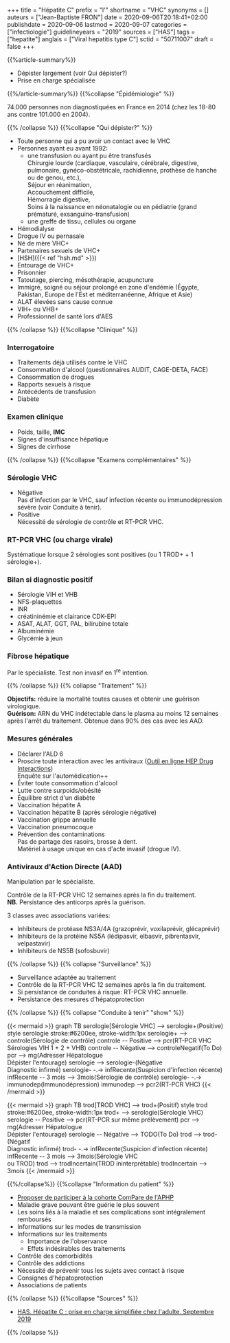 +++
title = "Hépatite C"
prefix = "l'"
shortname = "VHC"
synonyms = []
auteurs = ["Jean-Baptiste FRON"]
date = 2020-09-06T20:18:41+02:00
publishdate = 2020-09-06
lastmod = 2020-09-07
categories = ["infectiologie"]
guidelineyears = "2019"
sources = ["HAS"]
tags = ["hepatite"]
anglais = ["Viral hepatitis type C"]
sctid = "50711007"
draft = false
+++

{{%article-summary%}}

- Dépister largement (voir Qui dépister?)
- Prise en charge spécialisée

{{%/article-summary%}}
{{%collapse "Épidémiologie" %}}

74.000 personnes non diagnostiquées en France en 2014 (chez les 18-80 ans contre 101.000 en 2004).

{{% /collapse %}}
{{%collapse "Qui dépister?" %}}

- Toute personne qui a pu avoir un contact avec le VHC
- Personnes ayant eu avant 1992:
  - une transfusion ou ayant pu être transfusés  
Chirurgie lourde (cardiaque, vasculaire, cérébrale, digestive, pulmonaire, gynéco-obstétricale,
rachidienne, prothèse de hanche ou de genou, etc.),  
Séjour en réanimation,  
Accouchement difficile,  
Hémorragie digestive,  
Soins à la naissance en néonatalogie ou en pédiatrie (grand prématuré, exsanguino-transfusion)
  - une greffe de tissu, cellules ou organe
- Hémodialyse
- Drogue IV ou pernasale
- Né de mère VHC+
- Partenaires sexuels de VHC+
- [HSH]({{< ref "hsh.md" >}})
- Entourage de VHC+
- Prisonnier
- Tatoutage, piercing, mésothérapie, acupuncture
- Immigré, soigné ou séjour prolongé en zone d'endémie (Égypte, Pakistan, Europe de l'Est et méditerranéenne, Afrique et Asie)
- ALAT élevées sans cause connue
- VIH+ ou VHB+
- Professionnel de santé lors d'AES

{{% /collapse %}}
{{%collapse "Clinique" %}}

### Interrogatoire

- Traitements déjà utilisés contre le VHC
- Consommation d'alcool (questionnaires AUDIT, CAGE-DETA, FACE)
- Consommation de drogues
- Rapports sexuels à risque
- Antécédents de transfusion
- Diabète

### Examen clinique

- Poids, taille, **IMC**
- Signes d'insuffisance hépatique
- Signes de cirrhose

{{% /collapse %}}
{{%collapse "Examens complémentaires" %}}

### Sérologie VHC

- Négative  
Pas d'infection par le VHC, sauf infection récente ou immunodépression sévère (voir Conduite à tenir).
- Positive  
Nécessité de sérologie de contrôle et RT-PCR VHC.

### RT-PCR VHC (ou charge virale)

Systématique lorsque 2 sérologies sont positives (ou 1 TROD+ + 1 sérologie+).

### Bilan si diagnostic positif

- Sérologie VIH et VHB
- NFS-plaquettes
- INR
- créatininémie et clairance CDK-EPI
- ASAT, ALAT, GGT, PAL, bilirubine totale
- Albuminémie
- Glycémie à jeun

### Fibrose hépatique

Par le spécialiste. Test non invasif en 1<sup>re</sup> intention.

{{% /collapse %}}
{{% collapse "Traitement" %}}

**Objectifs:** réduire la mortalité toutes causes et obtenir une guérison virologique.  
**Guérison:** ARN du VHC indétectable dans le plasma au moins 12 semaines après l'arrêt du traitement. Obtenue dans 90% des cas avec les AAD.

### Mesures générales

- Déclarer l'ALD 6
- Proscire toute interaction avec les antiviraux ([Outil en ligne HEP Drug Interactions](https://www.hep-druginteractions.org/checker))  
Enquête sur l'automédication++
- Éviter toute consommation d'alcool
- Lutte contre surpoids/obésité
- Équilibre strict d'un diabète
- Vaccination hépatite A
- Vaccination hépatite B (après sérologie négative)
- Vaccination grippe annuelle
- Vaccination pneumocoque
- Prévention des contaminations  
Pas de partage des rasoirs, brosse à dent.  
Matériel à usage unique en cas d'acte invasif (drogue IV).

### Antiviraux d'Action Directe (AAD)

Manipulation par le spécialiste.

Contrôle de la RT-PCR VHC 12 semaines après la fin du traitement.  
**NB.** Persistance des anticorps après la guérison.

3 classes avec associations variées:

- Inhibiteurs de protéase NS3A/4A (grazoprévir, voxilaprévir, glécaprévir)
- Inhibiteurs de la protéine NS5A (lédipasvir, elbasvir, pibrentasvir, velpastavir)
- Inhibiteurs de NS5B (sofosbuvir)

{{% /collapse %}}
{{% collapse "Surveillance" %}}

- Surveillance adaptée au traitement
- Contrôle de la RT-PCR VHC 12 semaines après la fin du traitement.
- Si persistance de conduites à risque: RT-PCR VHC annuelle.
- Persistance des mesures d'hépatoprotection

{{% /collapse %}}
{{% collapse "Conduite à tenir" "show" %}}

{{< mermaid >}}
graph TB
  serologie[Sérologie VHC] --> serologie+(Positive)
  style serologie stroke:#6200ee, stroke-width:1px
  serologie+ --> controle(Sérologie de contrôle)
    controle -- Positive --> pcr(RT-PCR VHC<br>Sérologies VIH 1 + 2 + VHB)
    controle -- Négative --> controleNegatif(To Do)
    pcr --> mg(Adresser Hépatologue<br>Dépister l'entourage)
  serologie --> serologie-(Négative<br>Diagnostic infirmé)
  serologie- -.-> infRecente(Suspicion d'infection récente)
    infRecente -- 3 mois --> 3mois(Sérologie de contrôle)
  serologie- -.-> immunodep(Immunodépression)
    immunodep --> pcr2(RT-PCR VHC)
{{< /mermaid >}}

{{< mermaid >}}
graph TB
  trod[TROD VHC] --> trod+(Positif)
  style trod stroke:#6200ee, stroke-width:1px
  trod+ --> serologie(Sérologie VHC)
    serologie -- Positive --> pcr(RT-PCR sur même prélèvement)
    pcr --> mg(Adresser Hépatologue<br>Dépister l'entourage)
    serologie -- Négative --> TODO(To Do)
  trod --> trod-(Négatif<br>Diagnostic infirmé)
    trod- -.-> infRecente(Suspicion d'infection récente)
    infRecente -- 3 mois --> 3mois(Sérologie VHC<br>ou TROD)
  trod --> trodIncertain(TROD ininterprétable)
    trodIncertain --> 3mois
{{< /mermaid >}}

{{%/collapse%}}
{{%collapse "Information du patient" %}}

- [Proposer de participer à la cohorte ComPare de l'APHP](https://compare.aphp.fr/participer/je-participe.html)
- Maladie grave pouvant être guérie le plus souvent
- Les soins liés à la maladie et ses complications sont intégralement remboursés
- Informations sur les modes de transmission
- Informations sur les traitements
  - Importance de l'observance
  - Effets indésirables des traitements
- Contrôle des comorbidités
- Contrôle des addictions
- Nécessité de prévenir tous les sujets avec contact à risque
- Consignes d'hépatoprotection
- Associations de patients

{{% /collapse %}}
{{%collapse "Sources" %}}

- [HAS. Hépatite C : prise en charge simplifiée chez l'adulte. Septembre 2019](https://www.has-sante.fr/jcms/c_2911891/fr/hepatite-c-prise-en-charge-simplifiee-chez-l-adulte)

{{% /collapse %}}
